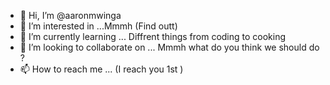- 👋 Hi, I’m @aaronmwinga
- 👀 I’m interested in ...Mmmh (Find outt)
- 🌱 I’m currently learning ... Diffrent things from coding to cooking
- 💞️ I’m looking to collaborate on ... Mmmh what do you think we should do ? 
- 📫 How to reach me ... (I reach you 1st ) 

<!---
aaronmwinga/aaronmwinga is a ✨ special ✨ repository because its `README.md` (this file) appears on your GitHub profile.
You can click the Preview link to take a look at your changes.
--->
